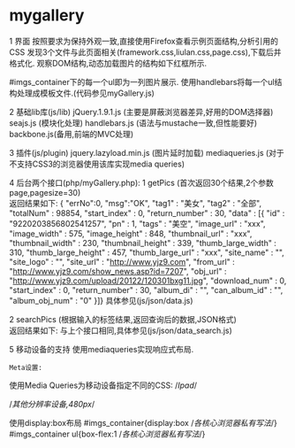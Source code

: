 mygallery
=========

1 界面
  按照要求为保持外观一致,直接使用Firefox查看示例页面结构,分析引用的CSS
  发现3个文件与此页面相关(framework.css,liulan.css,page.css),下载后并格式化.
  观察DOM结构,动态加载图片的结构如下红框所示.
  
  #imgs_container下的每一个ul即为一列图片展示.
  使用handlebars将每一个ul结构处理成模板文件.(代码参见myGallery.js)


2 基础lib库(js/lib)
  jQuery.1.9.1.js (主要是屏蔽浏览器差异,好用的DOM选择器)
  seajs.js (模块化处理)
  handlebars.js (语法与mustache一致,但性能要好)
  backbone.js(备用,前端的MVC处理)
  
3  插件(js/plugin)
  jquery.lazyload.min.js     (图片延时加载)
  mediaqueries.js  (对于不支持CSS3的浏览器使用该库实现media queries)
  

4 后台两个接口(php/myGallery.php):
  1 getPics   (首次返回30个结果,2个参数page,pagesize=30)    
   返回结果如下:
   {
  "errNo":0,
	"msg":"OK",
	"tag1" : "美女",
	"tag2" : "全部",
	"totalNum" : 98854,
	"start_index" : 0,
	"return_number" : 30,
	"data" : [{
			"id" : "9220203856802541257",
			"pn" : 1,
			"tags" : "美空",
			"image_url" : "xxx",
			"image_width" : 575,
			"image_height" : 848,
			"thumbnail_url" : "xxx",
			"thumbnail_width" : 230,
			"thumbnail_height" : 339,
			"thumb_large_width" : 310,
			"thumb_large_height" : 457,
			"thumb_large_url" : "xxx",
			"site_name" : "",
			"site_logo" : "",
			"site_url" : "http://www.yjz9.com",
			"from_url" : "http://www.yjz9.com/show_news.asp?id=7207",
			"obj_url" : "http://www.yjz9.com/upload/20122/120301bxg11.jpg",
			"download_num" : 0,
			"start_index" : 0,
			"return_number" : 30,
			"album_di" : "",
			"can_album_id" : "",
			"album_obj_num" : "0"
		}]}
    具体参见(js/json/data.js)


  
  2 searchPics  (根据输入的标签结果,返回查询后的数据,JSON格式)  
   返回结果如下:
   与上个接口相同,具体参见(js/json/data_search.js)
   
  
  
5 移动设备的支持
   使用mediaqueries实现响应式布局.
   
    Meta设置:
   <meta name="viewport" content="width=device-width, initial-scale=1.0">
   
   
   使用Media Queries为移动设备指定不同的CSS:
    /*Ipad*/
   <link rel="stylesheet" media="media screen and (max-device-width: 1024px)"  type="text/css"  href="ipad/ipad.css"> 


   /*其他分辨率设备,480px*/
   <link rel="stylesheet" media="media screen and (max-device-width: 480px)" type="text/css" href="mobile/mobilecss" />


   使用display:box布局
   #imgs_container{display:box   /*各核心浏览器私有写法*/}
   #imgs_container ul{box-flex:1  /*各核心浏览器私有写法*/}
